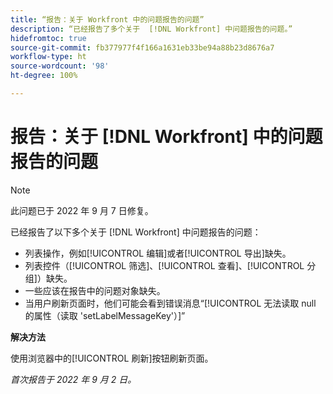 ```yaml
---
title: “报告：关于 Workfront 中的问题报告的问题”
description: “已经报告了多个关于  [!DNL Workfront] 中问题报告的问题。”
hidefromtoc: true
source-git-commit: fb377977f4f166a1631eb33be94a88b23d8676a7
workflow-type: ht
source-wordcount: '98'
ht-degree: 100%

---
```



# 报告：关于 [!DNL Workfront] 中的问题报告的问题

>[!NOTE]
>
>此问题已于 2022 年 9 月 7 日修复。

已经报告了以下多个关于 [!DNL Workfront] 中问题报告的问题：

* 列表操作，例如[!UICONTROL 编辑]或者[!UICONTROL 导出]缺失。
* 列表控件（[!UICONTROL 筛选]、[!UICONTROL 查看]、[!UICONTROL 分组]）缺失。
* 一些应该在报告中的问题对象缺失。
* 当用户刷新页面时，他们可能会看到错误消息“[!UICONTROL 无法读取 null 的属性（读取 &#39;setLabelMessageKey&#39;）]”

**解决方法**

使用浏览器中的[!UICONTROL 刷新]按钮刷新页面。

_首次报告于 2022 年 9 月 2 日。_

